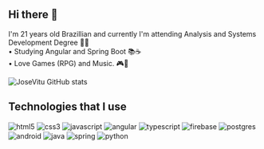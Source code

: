 ## Hi there 👋<br>

I'm 21 years old Brazillian and currently I'm attending Analysis and Systems Development Degree 👨‍💻 <br>
• Studying Angular and Spring Boot 📚☕ <br>
• Love Games (RPG) and Music. 🎮🎵<br>
  
![JoseVitu GitHub stats](https://github-readme-stats.vercel.app/api?username=JoseVitu&show_icons=true&theme=radical)

## Technologies that I use

<div style="display: inline_block">
  <img align="center" alt="html5" src="https://img.shields.io/badge/html5-%23E34F26.svg?style=for-the-badge&logo=html5&logoColor=white"/>
  <img align="center" alt="css3" src="https://img.shields.io/badge/css3-%231572B6.svg?style=for-the-badge&logo=css3&logoColor=white"/>
  <img align="center" alt="javascript" src="https://img.shields.io/badge/javascript-%23323330.svg?style=for-the-badge&logo=javascript&logoColor=%23F7DF1E"/>
  <img align="center" alt="angular" src="https://img.shields.io/badge/angular-%23DD0031.svg?style=for-the-badge&logo=angular&logoColor=white"/>
  <img align="center" alt="typescript" src="https://img.shields.io/badge/typescript-%23007ACC.svg?style=for-the-badge&logo=typescript&logoColor=white"/>
  <img align="center" alt="firebase" src="https://img.shields.io/badge/Firebase-039BE5?style=for-the-badge&logo=Firebase&logoColor=white"/>
  <img align="center" alt="postgres" src="https://img.shields.io/badge/postgres-%23316192.svg?style=for-the-badge&logo=postgresql&logoColor=white"/>
  <img align="center" alt="android" src="https://img.shields.io/badge/Android%20Studio-3DDC84.svg?style=for-the-badge&logo=android-studio&logoColor=white"/>
  <img align="center" alt="java" src="https://img.shields.io/badge/java-%23ED8B00.svg?style=for-the-badge&logo=openjdk&logoColor=white"/>
  <img align="center" alt="spring" src="https://img.shields.io/badge/spring-%236DB33F.svg?style=for-the-badge&logo=spring&logoColor=white"/>
  <img align="center" alt="python" src="https://img.shields.io/badge/python-3670A0?style=for-the-badge&logo=python&logoColor=ffdd54"/>
</div>
